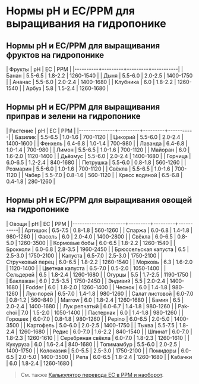 # Нормы pH и EC/PPM для выращивания на гидропонике
## Нормы pH и EC/PPM для выращивания фруктов на гидропонике
| Фрукты   | pH      | EC      | PPM       |
|----------+---------+---------+-----------|
| Банан    | 5.5-6.5 | 1.8-2.2 | 1260-1540 |
| Дыня     | 5.5-6.0 | 2.0-2.5 | 1400-1750 |
| Ананас   | 5.5-6.0 | 2.0-2.4 | 1400-1680 |
| Клубника | 6.0     | 1.8-2.2 | 1260-1540 |
| Арбуз    | 5.8     | 1.5-2.4 | 1260-1680 |

## Нормы pH и EC/PPM для выращивания приправ и зелени на гидропонике

| Растение      | pH      | EC      | PPM       |
|---------------+---------+---------+-----------|
| Базилик       | 5.5-6.5 | 1.0-1.6 | 700-1120  |
| Цикорий       | 5.5-6.0 | 2.0-2.4 | 1400-1600 |
| Фенхель       | 6.4-6.8 | 1.0-1.4 | 700-980   |
| Лаванда       | 6.4-6.8 | 1.0-1.4 | 700-980   |
| Лимон         | 5.5-6.5 | 1.0-1.6 | 700-1120  |
| Майоран       | 6.0     | 1.6-2.0 | 1120-1400 |
| Дьёзмус       | 5.5-6.0 | 2.0-2.4 | 1400-1680 |
| Горчица       | 6.0-6.5 | 1.2-2.4 | 840-1680  |
| Петрушка      | 5.5-6.0 | 0.8-1.8 | 560-1260  |
| Розмарин      | 5.5-6.0 | 1.0-1.6 | 700-1120  |
| Свёкла        | 5.5-6.5 | 1.0-1.6 | 700-1120  |
| Чабер         | 5.5-7.0 | 0.8-1.6 | 560-1120  |
| Кресс водяной | 6.5-6.8 | 0.4-1.8 | 280-1260  |

## Нормы pH и EC/PPM для выращивания овощей на гидропонике

| Овощи                | pH      | EC      | PPM       |
|----------------------+---------+---------+-----------|
| Aртишок              | 6.5-7.5 | 0.8-1.8 | 560-1260  |
| Спаржа               | 6.0-6.8 | 1.4-1.8 | 980-1260  |
| Фасоль               | 6.0     | 2.0-4.0 | 1400-2800 |
| Свёкла               | 6.0-6.5 | 0.8-5.0 | 1260-3500 |
| Кормовые бобы        | 6.0-6.5 | 1.8-2.2 | 1260-1540 |
| Брокколи             | 6.0-6.8 | 2.8-3.5 | 1960-2450 |
| Брюссельская капуста | 6.5     | 2.5-3.0 | 1750-2100 |
| Капуста              | 6.5-7.0 | 2.5-3.0 | 1750-2100 |
| Стручковый перец     | 6.0-6.5 | 1.8-2.2 | 1260-1540 |
| Морковь              | 6.3     | 1.6-2.0 | 1120-1400 |
| Цветная капуста      | 6.5-7.0 | 0.5-2.0 | 1050-1400 |
| Сельдерей            | 6.5     | 1.8-2.4 | 1260-1680 |
| Огурцы               | 5.5     | 1.7-2.5 | 1190-1750 |
| Баклажан             | 6.0     | 2.5-3.5 | 1750-2450 |
| Эндивий              | 5.5     | 2.0-2.4 | 1400-1680 |
| Fodder               | 6.0     | 1.8-2.0 | 1260-1400 |
| Чеснок               | 6.0     | 1.4-1.8 | 980-1260  |
| Лук-порей            | 6.5-7.0 | 1.4-1.8 | 980-1260  |
| Салат листовой       | 6.0-7.0 | 0.8-1.2 | 560-840   |
| Marrow               | 6.0     | 1.8-2.4 | 1260-1680 |
| Бамия                | 6.5     | 2.0-2.4 | 1400-1680 |
| Лук репчатый         | 6.0-6.7 | 1.4-1.8 | 980-1260  |
| Pak-choi             | 7.0     | 1.5-2.0 | 1050-1400 |
| Пастернак            | 6.0     | 1.4-1.8 | 980-1260  |
| Горошек              | 6.0-7.0 | 0.8-1.8 | 980-1260  |
| Pepino               | 6.0-6.5 | 2.0-5.0 | 1400-3500 |
| Картофель            | 5.0-6.0 | 2.0-2.5 | 1400-1750 |
| Тыква                | 5.5-7.5 | 1.8-2.4 | 1260-1680 |
| Редис                | 6.0-7.0 | 1.6-2.2 | 840-1540  |
| Шпинат               | 6.0-7.0 | 1.8-2.3 | 1260-1610 |
| Серебряная свёкла    | 6.0-7.0 | 1.8-2.3 | 1260-1610 |
| Кукуруза             | 6.0     | 1.6-2.4 | 840-1680  |
| Топимамбур           | 5.5-6.0 | 2.0-2.5 | 1400-1750 |
| Колоказия            | 5.0-5.5 | 2.5-3.0 | 1750-2100 |
| Помидоры             | 6.0-6.5 | 2.0-5.0 | 1400-3500 |
| Репа                 | 6.0-6.5 | 1.8-2.4 | 1260-1680 |
| Кабачки              | 6.0     | 1.8-2.4 | 1260-1680 |

> См. также [Калькулятор перевода EC в PPM и наоборот](http://grow.kalarupa.com/2011/ppm-calculator/).
